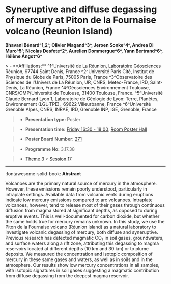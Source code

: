 # Syneruptive and diffuse degassing of mercury at Piton de la Fournaise volcano (Reunion Island)

**Bhavani Bénard^1,2^, Olivier Magand^3^, Jeroen Sonke^4^, Andrea Di Muro^5^, Nicolas Desfete^2^, Aurelien Dommergue^6^, Yann Bertrand^6^, Hélène Angot^6^**

<!-- more -->> - **Affiliations:** ^1^Université de La Réunion, Laboratoire Géosciences Réunion, 97744 Saint Denis, France ^2^Université Paris Cité, Institut de Physique du Globe de Paris, 75005 Paris, France ^3^Observatoire des Sciences de l'Univers de La Réunion, UR, CNRS, Meteo-France, IRD, Saint-Denis, La Réunion, France ^4^Géosciences Environnement Toulouse, CNRS/OMP/Université de Toulouse, 31400 Toulouse, France. ^5^Université Claude Bernard Lyon 1, Laboratoire de Géologie de Lyon: Terre, Planètes, Environnement (LGL-TPE),  69622 Villeurbanne, France ^6^Université Grenoble Alpes, CNRS, INRAE, IRD, Grenoble INP, IGE, Grenoble, France

> - **Presentation type:** Poster

> - **Presentation time:** [Friday 16:30 - 18:00](../sessions_comparison.md#__tabbed_4_6), [Room Poster Hall](../maps_venue.md#__tabbed_1_1)

> - **Poster Board Number:** [271](../map_poster_boards.md#friday)

> - **Programme No:** 3.17.38

> - [Theme 3](../theme3.md) > [Session 17](../sessions/session-3-17.md)

--- 

:fontawesome-solid-book: **Abstract**

Volcanoes are the primary natural source of mercury in the atmosphere. However, these emissions remain poorly understood, particularly in intraplate settings. Available data from volcanic vents during eruptions indicate low mercury emissions compared to arc volcanoes. Intraplate volcanoes, however, tend to release most of their gases through continuous diffusion from magma stored at significant depths, as opposed to during eruptive events. This is well-documented for carbon dioxide, but whether the same holds true for mercury remains unknown.
In this study, we use the Piton de la Fournaise volcano (Réunion Island) as a natural laboratory to investigate volcanic degassing of mercury, both diffuse and syneruptive. Previous research has detected magmatic CO₂ in soil gases, groundwaters, and surface waters along a rift zone, attributing this degassing to magma reservoirs located at different depths (10 km and 30 km) or to plume deposits. We measured the concentration and isotopic composition of mercury in these same gases and waters, as well as in soils and in the atmosphere. Our results show low mercury concentrations in all samples, with isotopic signatures in soil gases suggesting a magmatic contribution from diffuse degassing from the deepest magma reservoir.


